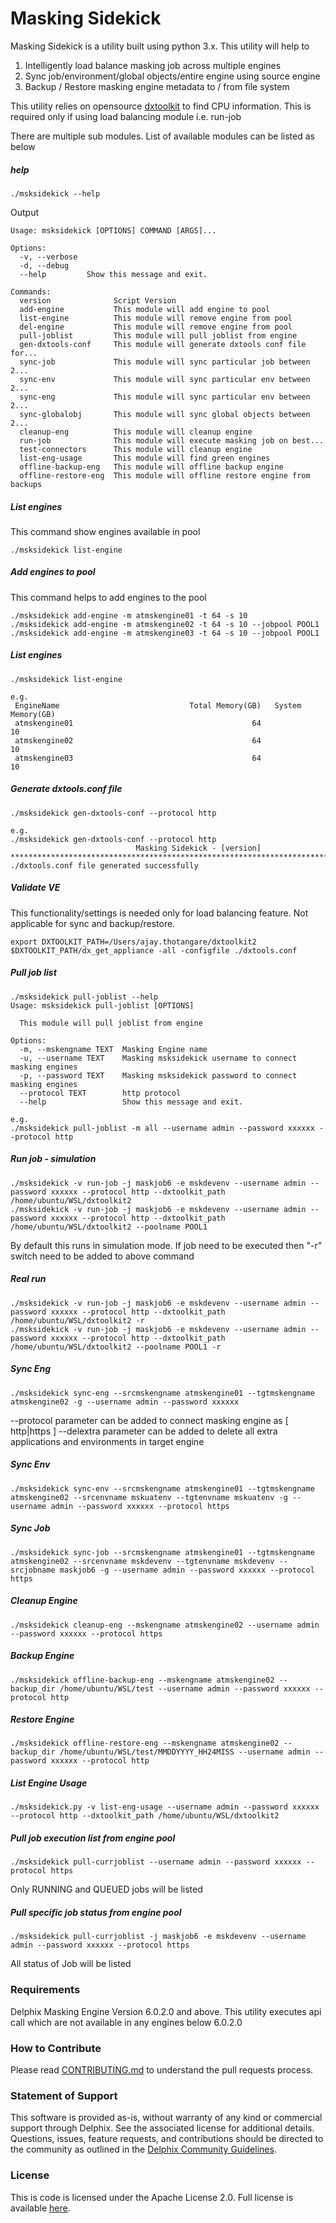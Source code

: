 # Masking Sidekick

Masking Sidekick is a utility built using python 3.x. This utility will help to  

  1. Intelligently load balance masking job across multiple engines
  2. Sync job/environment/global objects/entire engine using source engine
  3. Backup / Restore masking engine metadata to / from file system

This utility relies on opensource [dxtoolkit](https://github.com/delphix/dxtoolkit) to find CPU information. This is required only if using load balancing module i.e. run-job

There are multiple sub modules. List of available modules can be listed as below
##### help
```shell
./msksidekick --help
```
Output
```shell
Usage: msksidekick [OPTIONS] COMMAND [ARGS]...

Options:
  -v, --verbose
  -d, --debug
  --help         Show this message and exit.

Commands:
  version              Script Version
  add-engine           This module will add engine to pool
  list-engine          This module will remove engine from pool
  del-engine           This module will remove engine from pool
  pull-joblist         This module will pull joblist from engine
  gen-dxtools-conf     This module will generate dxtools conf file for...
  sync-job             This module will sync particular job between 2...
  sync-env             This module will sync particular env between 2...
  sync-eng             This module will sync particular env between 2...
  sync-globalobj       This module will sync global objects between 2...
  cleanup-eng          This module will cleanup engine
  run-job              This module will execute masking job on best...
  test-connectors      This module will cleanup engine
  list-eng-usage       This module will find green engines
  offline-backup-eng   This module will offline backup engine
  offline-restore-eng  This module will offline restore engine from backups
```

##### List engines
This command show engines available in pool
```shell
./msksidekick list-engine
```

##### Add engines to pool
This command helps to add engines to the pool
```shell
./msksidekick add-engine -m atmskengine01 -t 64 -s 10
./msksidekick add-engine -m atmskengine02 -t 64 -s 10 --jobpool POOL1 
./msksidekick add-engine -m atmskengine03 -t 64 -s 10 --jobpool POOL1 
```

##### List engines
```shell
./msksidekick list-engine

e.g.
 EngineName                             Total Memory(GB)   System Memory(GB)
 atmskengine01                                        64                  10
 atmskengine02                                        64                  10
 atmskengine03                                        64                  10
```

##### Generate dxtools.conf file
```shell
./msksidekick gen-dxtools-conf --protocol http

e.g.
./msksidekick gen-dxtools-conf --protocol http
                            Masking Sidekick - [version]
****************************************************************************************************
./dxtools.conf file generated successfully
```

##### Validate VE
This functionality/settings is needed only for load balancing feature. Not applicable for sync and backup/restore.
```shell
export DXTOOLKIT_PATH=/Users/ajay.thotangare/dxtoolkit2  
$DXTOOLKIT_PATH/dx_get_appliance -all -configfile ./dxtools.conf
```

##### Pull job list
```shell
./msksidekick pull-joblist --help
Usage: msksidekick pull-joblist [OPTIONS]

  This module will pull joblist from engine

Options:
  -m, --mskengname TEXT  Masking Engine name
  -u, --username TEXT    Masking msksidekick username to connect masking engines
  -p, --password TEXT    Masking msksidekick password to connect masking engines
  --protocol TEXT        http protocol
  --help                 Show this message and exit.

e.g.  
./msksidekick pull-joblist -m all --username admin --password xxxxxx --protocol http
```

##### Run job - simulation
```shell
./msksidekick -v run-job -j maskjob6 -e mskdevenv --username admin --password xxxxxx --protocol http --dxtoolkit_path /home/ubuntu/WSL/dxtoolkit2
./msksidekick -v run-job -j maskjob6 -e mskdevenv --username admin --password xxxxxx --protocol http --dxtoolkit_path /home/ubuntu/WSL/dxtoolkit2 --poolname POOL1
```
By default this runs in simulation mode. If job need to be executed then "-r" switch need to be added to above command
##### Real run
```shell
./msksidekick -v run-job -j maskjob6 -e mskdevenv --username admin --password xxxxxx --protocol http --dxtoolkit_path /home/ubuntu/WSL/dxtoolkit2 -r 
./msksidekick -v run-job -j maskjob6 -e mskdevenv --username admin --password xxxxxx --protocol http --dxtoolkit_path /home/ubuntu/WSL/dxtoolkit2 --poolname POOL1 -r 
```

##### Sync Eng
```shell
./msksidekick sync-eng --srcmskengname atmskengine01 --tgtmskengname atmskengine02 -g --username admin --password xxxxxx
```
 --protocol parameter can be added to connect masking engine as [ http|https ]
 --delextra parameter can be added to delete all extra applications and environments in target engine

##### Sync Env
```shell
./msksidekick sync-env --srcmskengname atmskengine01 --tgtmskengname atmskengine02 --srcenvname mskuatenv --tgtenvname mskuatenv -g --username admin --password xxxxxx --protocol https
```

##### Sync Job
```shell
./msksidekick sync-job --srcmskengname atmskengine01 --tgtmskengname atmskengine02 --srcenvname mskdevenv --tgtenvname mskdevenv --srcjobname maskjob6 -g --username admin --password xxxxxx --protocol https
```

##### Cleanup Engine
```shell
./msksidekick cleanup-eng --mskengname atmskengine02 --username admin --password xxxxxx --protocol https
```

##### Backup Engine
```shell
./msksidekick offline-backup-eng --mskengname atmskengine02 --backup_dir /home/ubuntu/WSL/test --username admin --password xxxxxx --protocol http
```

##### Restore Engine
```shell
./msksidekick offline-restore-eng --mskengname atmskengine02 --backup_dir /home/ubuntu/WSL/test/MMDDYYYY_HH24MISS --username admin --password xxxxxx --protocol http
```

##### List Engine Usage
```shell
./msksidekick.py -v list-eng-usage --username admin --password xxxxxx --protocol http --dxtoolkit_path /home/ubuntu/WSL/dxtoolkit2
```

##### Pull job execution list from engine pool
```shell
./msksidekick pull-currjoblist --username admin --password xxxxxx --protocol https 
```
Only RUNNING and QUEUED jobs will be listed

##### Pull specific job status from engine pool
```shell
./msksidekick pull-currjoblist -j maskjob6 -e mskdevenv --username admin --password xxxxxx --protocol https
```
All status of Job will be listed

### <a id="contribute"></a>Requirements
Delphix Masking Engine Version 6.0.2.0 and above. This utility executes api call which are not available in any engines below 6.0.2.0

### <a id="contribute"></a>How to Contribute

Please read [CONTRIBUTING.md](./CONTRIBUTING.md) to understand the pull requests process.

### <a id="statement-of-support"></a>Statement of Support

This software is provided as-is, without warranty of any kind or commercial support through Delphix. See the associated license for additional details. Questions, issues, feature requests, and contributions should be directed to the community as outlined in the [Delphix Community Guidelines](https://delphix.github.io/community-guidelines.html).

### <a id="license"></a>License

This is code is licensed under the Apache License 2.0. Full license is available [here](./LICENSE).

